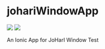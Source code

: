 # johariWindowApp 

<img src="https://img.shields.io/badge/Project%20Type-Product%20Development-brightgreen.svg" /> <img src="https://img.shields.io/badge/Project%20Stage-Development%20Development-yellowgreen.svg" />

An Ionic App for JoHarI Window Test
